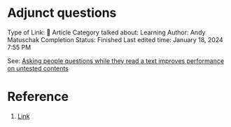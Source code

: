 # Adjunct questions

Type of Link: 📝 Article
Category talked about: Learning
Author: Andy Matuschak
Completion Status: Finished
Last edited time: January 18, 2024 7:55 PM

See: [Asking people questions while they read a text improves performance on untested contents](Asking%20people%20questions%20while%20they%20read%20a%20text%20improves%20performance%20on%20untested%20contents.md) 

# Reference

1. [Link](Adjunct%20questions.md)